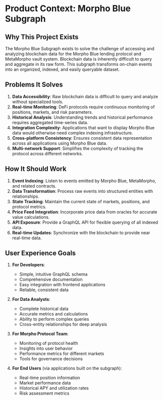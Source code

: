 # Product Context: Morpho Blue Subgraph

## Why This Project Exists
The Morpho Blue Subgraph exists to solve the challenge of accessing and analyzing blockchain data for the Morpho Blue lending protocol and MetaMorpho vault system. Blockchain data is inherently difficult to query and aggregate in its raw form. This subgraph transforms on-chain events into an organized, indexed, and easily queryable dataset.

## Problems It Solves
1. **Data Accessibility**: Raw blockchain data is difficult to query and analyze without specialized tools.
2. **Real-time Monitoring**: DeFi protocols require continuous monitoring of positions, markets, and risk parameters.
3. **Historical Analysis**: Understanding trends and historical performance requires aggregated time-series data.
4. **Integration Complexity**: Applications that want to display Morpho Blue data would otherwise need complex indexing infrastructure.
5. **Cross-platform Consistency**: Ensures consistent data representation across all applications using Morpho Blue data.
6. **Multi-network Support**: Simplifies the complexity of tracking the protocol across different networks.

## How It Should Work
1. **Event Indexing**: Listen to events emitted by Morpho Blue, MetaMorpho, and related contracts.
2. **Data Transformation**: Process raw events into structured entities with relationships.
3. **State Tracking**: Maintain the current state of markets, positions, and protocol metrics.
4. **Price Feed Integration**: Incorporate price data from oracles for accurate value calculations.
5. **API Exposure**: Provide a GraphQL API for flexible querying of all indexed data.
6. **Real-time Updates**: Synchronize with the blockchain to provide near real-time data.

## User Experience Goals
1. **For Developers**:
   - Simple, intuitive GraphQL schema
   - Comprehensive documentation
   - Easy integration with frontend applications
   - Reliable, consistent data

2. **For Data Analysts**:
   - Complete historical data
   - Accurate metrics and calculations
   - Ability to perform complex queries
   - Cross-entity relationships for deep analysis

3. **For Morpho Protocol Team**:
   - Monitoring of protocol health
   - Insights into user behavior
   - Performance metrics for different markets
   - Tools for governance decisions

4. **For End Users** (via applications built on the subgraph):
   - Real-time position information
   - Market performance data
   - Historical APY and utilization rates
   - Risk assessment metrics
